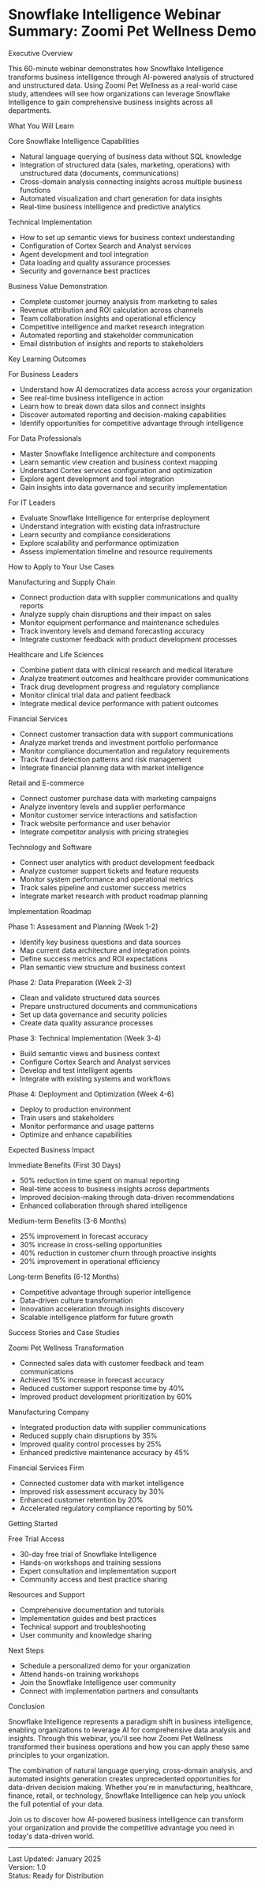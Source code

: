 # Snowflake Intelligence Webinar Summary: Zoomi Pet Wellness Demo

Executive Overview

This 60-minute webinar demonstrates how Snowflake Intelligence transforms business intelligence through AI-powered analysis of structured and unstructured data. Using Zoomi Pet Wellness as a real-world case study, attendees will see how organizations can leverage Snowflake Intelligence to gain comprehensive business insights across all departments.

What You Will Learn

Core Snowflake Intelligence Capabilities
- Natural language querying of business data without SQL knowledge
- Integration of structured data (sales, marketing, operations) with unstructured data (documents, communications)
- Cross-domain analysis connecting insights across multiple business functions
- Automated visualization and chart generation for data insights
- Real-time business intelligence and predictive analytics

Technical Implementation
- How to set up semantic views for business context understanding
- Configuration of Cortex Search and Analyst services
- Agent development and tool integration
- Data loading and quality assurance processes
- Security and governance best practices

Business Value Demonstration
- Complete customer journey analysis from marketing to sales
- Revenue attribution and ROI calculation across channels
- Team collaboration insights and operational efficiency
- Competitive intelligence and market research integration
- Automated reporting and stakeholder communication
- Email distribution of insights and reports to stakeholders

Key Learning Outcomes

For Business Leaders
- Understand how AI democratizes data access across your organization
- See real-time business intelligence in action
- Learn how to break down data silos and connect insights
- Discover automated reporting and decision-making capabilities
- Identify opportunities for competitive advantage through intelligence

For Data Professionals
- Master Snowflake Intelligence architecture and components
- Learn semantic view creation and business context mapping
- Understand Cortex services configuration and optimization
- Explore agent development and tool integration
- Gain insights into data governance and security implementation

For IT Leaders
- Evaluate Snowflake Intelligence for enterprise deployment
- Understand integration with existing data infrastructure
- Learn security and compliance considerations
- Explore scalability and performance optimization
- Assess implementation timeline and resource requirements

How to Apply to Your Use Cases

Manufacturing and Supply Chain
- Connect production data with supplier communications and quality reports
- Analyze supply chain disruptions and their impact on sales
- Monitor equipment performance and maintenance schedules
- Track inventory levels and demand forecasting accuracy
- Integrate customer feedback with product development processes

Healthcare and Life Sciences
- Combine patient data with clinical research and medical literature
- Analyze treatment outcomes and healthcare provider communications
- Track drug development progress and regulatory compliance
- Monitor clinical trial data and patient feedback
- Integrate medical device performance with patient outcomes

Financial Services
- Connect customer transaction data with support communications
- Analyze market trends and investment portfolio performance
- Monitor compliance documentation and regulatory requirements
- Track fraud detection patterns and risk management
- Integrate financial planning data with market intelligence

Retail and E-commerce
- Connect customer purchase data with marketing campaigns
- Analyze inventory levels and supplier performance
- Monitor customer service interactions and satisfaction
- Track website performance and user behavior
- Integrate competitor analysis with pricing strategies

Technology and Software
- Connect user analytics with product development feedback
- Analyze customer support tickets and feature requests
- Monitor system performance and operational metrics
- Track sales pipeline and customer success metrics
- Integrate market research with product roadmap planning

Implementation Roadmap

Phase 1: Assessment and Planning (Week 1-2)
- Identify key business questions and data sources
- Map current data architecture and integration points
- Define success metrics and ROI expectations
- Plan semantic view structure and business context

Phase 2: Data Preparation (Week 2-3)
- Clean and validate structured data sources
- Prepare unstructured documents and communications
- Set up data governance and security policies
- Create data quality assurance processes

Phase 3: Technical Implementation (Week 3-4)
- Build semantic views and business context
- Configure Cortex Search and Analyst services
- Develop and test intelligent agents
- Integrate with existing systems and workflows

Phase 4: Deployment and Optimization (Week 4-6)
- Deploy to production environment
- Train users and stakeholders
- Monitor performance and usage patterns
- Optimize and enhance capabilities

Expected Business Impact

Immediate Benefits (First 30 Days)
- 50% reduction in time spent on manual reporting
- Real-time access to business insights across departments
- Improved decision-making through data-driven recommendations
- Enhanced collaboration through shared intelligence

Medium-term Benefits (3-6 Months)
- 25% improvement in forecast accuracy
- 30% increase in cross-selling opportunities
- 40% reduction in customer churn through proactive insights
- 20% improvement in operational efficiency

Long-term Benefits (6-12 Months)
- Competitive advantage through superior intelligence
- Data-driven culture transformation
- Innovation acceleration through insights discovery
- Scalable intelligence platform for future growth

Success Stories and Case Studies

Zoomi Pet Wellness Transformation
- Connected sales data with customer feedback and team communications
- Achieved 15% increase in forecast accuracy
- Reduced customer support response time by 40%
- Improved product development prioritization by 60%

Manufacturing Company
- Integrated production data with supplier communications
- Reduced supply chain disruptions by 35%
- Improved quality control processes by 25%
- Enhanced predictive maintenance accuracy by 45%

Financial Services Firm
- Connected customer data with market intelligence
- Improved risk assessment accuracy by 30%
- Enhanced customer retention by 20%
- Accelerated regulatory compliance reporting by 50%

Getting Started

Free Trial Access
- 30-day free trial of Snowflake Intelligence
- Hands-on workshops and training sessions
- Expert consultation and implementation support
- Community access and best practice sharing

Resources and Support
- Comprehensive documentation and tutorials
- Implementation guides and best practices
- Technical support and troubleshooting
- User community and knowledge sharing

Next Steps
- Schedule a personalized demo for your organization
- Attend hands-on training workshops
- Join the Snowflake Intelligence user community
- Connect with implementation partners and consultants

Conclusion

Snowflake Intelligence represents a paradigm shift in business intelligence, enabling organizations to leverage AI for comprehensive data analysis and insights. Through this webinar, you'll see how Zoomi Pet Wellness transformed their business operations and how you can apply these same principles to your organization.

The combination of natural language querying, cross-domain analysis, and automated insights generation creates unprecedented opportunities for data-driven decision making. Whether you're in manufacturing, healthcare, finance, retail, or technology, Snowflake Intelligence can help you unlock the full potential of your data.

Join us to discover how AI-powered business intelligence can transform your organization and provide the competitive advantage you need in today's data-driven world.

---

Last Updated: January 2025  
Version: 1.0  
Status: Ready for Distribution 